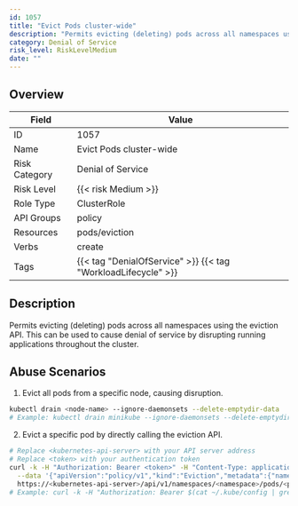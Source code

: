 ```yaml
---
id: 1057
title: "Evict Pods cluster-wide"
description: "Permits evicting (deleting) pods across all namespaces using the eviction API. This can be used to cause denial of service by disrupting running applications throughout the cluster."
category: Denial of Service
risk_level: RiskLevelMedium
date: ""
---
```


## Overview

| Field         | Value                                                         |
| ------------- | ------------------------------------------------------------- |
| ID            | 1057                                                          |
| Name          | Evict Pods cluster-wide                                       |
| Risk Category | Denial of Service                                             |
| Risk Level    | {{< risk Medium >}}                                           |
| Role Type     | ClusterRole                                                   |
| API Groups    | policy                                                        |
| Resources     | pods/eviction                                                 |
| Verbs         | create                                                        |
| Tags          | {{< tag "DenialOfService" >}} {{< tag "WorkloadLifecycle" >}} |

## Description

Permits evicting (deleting) pods across all namespaces using the eviction API. This can be used to cause denial of service by disrupting running applications throughout the cluster.

## Abuse Scenarios

1. Evict all pods from a specific node, causing disruption.

```bash {copy=true}
kubectl drain <node-name> --ignore-daemonsets --delete-emptydir-data
# Example: kubectl drain minikube --ignore-daemonsets --delete-emptydir-data

```

2. Evict a specific pod by directly calling the eviction API.

```bash {copy=true}
# Replace <kubernetes-api-server> with your API server address
# Replace <token> with your authentication token
curl -k -H "Authorization: Bearer <token>" -H "Content-Type: application/json" -X POST \
  --data '{"apiVersion":"policy/v1","kind":"Eviction","metadata":{"name":"<pod-name>","namespace":"<namespace>"}}' \
  https://<kubernetes-api-server>/api/v1/namespaces/<namespace>/pods/<pod-name>/eviction
# Example: curl -k -H "Authorization: Bearer $(cat ~/.kube/config | grep token: | awk '{print $2}')" -H "Content-Type: application/json" -X POST --data '{"apiVersion":"policy/v1","kind":"Eviction","metadata":{"name":"my-app-pod-xyz","namespace":"default"}}' https://127.0.0.1:6443/api/v1/namespaces/default/pods/my-app-pod-xyz/eviction

```
